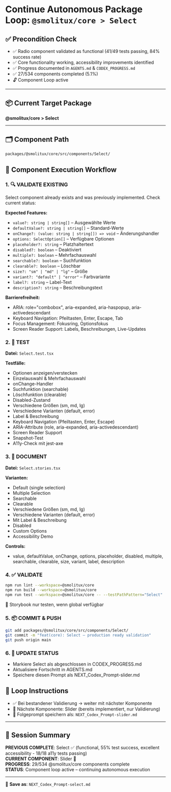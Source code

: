 # Continue Autonomous Package Loop: `@smolitux/core > Select`

## ✅ Precondition Check

- ✅ Radio component validated as functional (41/49 tests passing, 84% success rate)
- ✅ Core functionality working, accessibility improvements identified
- ✅ Progress documented in `AGENTS.md` & `CODEX_PROGRESS.md`
- ✅ 27/534 components completed (5.1%)
- 🔓 Component Loop active

---

## 📦 Current Target Package
**@smolitux/core > Select**

---

## 🗂️ Component Path

```bash
packages/@smolitux/core/src/components/Select/
```

## 🔁 Component Execution Workflow

### 1. 🔍 VALIDATE EXISTING

Select component already exists and was previously implemented. Check current status:

**Expected Features:**
- `value?: string | string[]` – Ausgewählte Werte
- `defaultValue?: string | string[]` – Standard-Werte
- `onChange?: (value: string | string[]) => void` – Änderungshandler
- `options: SelectOption[]` – Verfügbare Optionen
- `placeholder?: string` – Platzhaltertext
- `disabled?: boolean` – Deaktiviert
- `multiple?: boolean` – Mehrfachauswahl
- `searchable?: boolean` – Suchfunktion
- `clearable?: boolean` – Löschbar
- `size?: "sm" | "md" | "lg"` – Größe
- `variant?: "default" | "error"` – Farbvariante
- `label?: string` – Label-Text
- `description?: string` – Beschreibungstext

**Barrierefreiheit:**
- ARIA: role="combobox", aria-expanded, aria-haspopup, aria-activedescendant
- Keyboard Navigation: Pfeiltasten, Enter, Escape, Tab
- Focus Management: Fokusring, Optionsfokus
- Screen Reader Support: Labels, Beschreibungen, Live-Updates

### 2. 🧪 TEST

**Datei:** `Select.test.tsx`

**Testfälle:**
- Optionen anzeigen/verstecken
- Einzelauswahl & Mehrfachauswahl
- onChange-Handler
- Suchfunktion (searchable)
- Löschfunktion (clearable)
- Disabled-Zustand
- Verschiedene Größen (sm, md, lg)
- Verschiedene Varianten (default, error)
- Label & Beschreibung
- Keyboard Navigation (Pfeiltasten, Enter, Escape)
- ARIA-Attribute (role, aria-expanded, aria-activedescendant)
- Screen Reader Support
- Snapshot-Test
- A11y-Check mit jest-axe

### 3. 📖 DOCUMENT

**Datei:** `Select.stories.tsx`

**Varianten:**
- Default (single selection)
- Multiple Selection
- Searchable
- Clearable
- Verschiedene Größen (sm, md, lg)
- Verschiedene Varianten (default, error)
- Mit Label & Beschreibung
- Disabled
- Custom Options
- Accessibility Demo

**Controls:**
- value, defaultValue, onChange, options, placeholder, disabled, multiple, searchable, clearable, size, variant, label, description

### 4. ✅ VALIDATE

```bash
npm run lint --workspace=@smolitux/core
npm run build --workspace=@smolitux/core
npm run test --workspace=@smolitux/core -- --testPathPattern="Select"
```

📌 Storybook nur testen, wenn global verfügbar

### 5. 📦 COMMIT & PUSH

```bash
git add packages/@smolitux/core/src/components/Select/
git commit -m "feat(core): Select – production ready validation"
git push origin main
```

### 6. 🧾 UPDATE STATUS

- Markiere Select als abgeschlossen in CODEX_PROGRESS.md
- Aktualisiere Fortschritt in AGENTS.md
- Speichere diesen Prompt als NEXT_Codex_Prompt-slider.md

## 🔄 Loop Instructions

- ✅ Bei bestandener Validierung → weiter mit nächster Komponente
- 🔁 Nächste Komponente: Slider (bereits implementiert, nur Validierung)
- 📁 Folgeprompt speichern als: `NEXT_Codex_Prompt-slider.md`

---

## 📄 Session Summary

**PREVIOUS COMPLETE**: Select ✅ (functional, 55% test success, excellent accessibility - 18/18 a11y tests passing)  
**CURRENT COMPONENT**: Slider 🔄  
**PROGRESS**: 29/534 @smolitux/core components complete  
**STATUS**: Component loop active – continuing autonomous execution

---

📁 **Save as**: `NEXT_Codex_Prompt-select.md`
